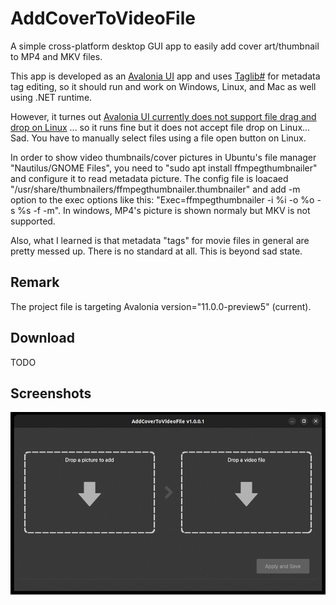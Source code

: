 # AddCoverToVideoFile
A simple cross-platform desktop GUI app to easily add cover art/thumbnail to MP4 and MKV files.  

This app is developed as an [Avalonia UI](https://avaloniaui.net/) app and uses [Taglib#](https://github.com/mono/taglib-sharp) for metadata tag editing, so it should run and work on Windows, Linux, and Mac as well using .NET runtime. 

However, it turnes out [Avalonia UI currently does not support file drag and drop on Linux](https://github.com/AvaloniaUI/Avalonia/issues/6085) ... so it runs fine but it does not accept file drop on Linux... Sad. You have to manually select files using a file open button on Linux.

In order to show video thumbnails/cover pictures in Ubuntu's file manager "Nautilus/GNOME Files", you need to "sudo apt install ffmpegthumbnailer" and configure it to read metadata picture. The config file is loacaed "/usr/share/thumbnailers/ffmpegthumbnailer.thumbnailer" and add -m option to the exec options like this: "Exec=ffmpegthumbnailer -i %i -o %o -s %s -f -m". In windows, MP4's picture is shown normaly but MKV is not supported. 

Also, what I learned is that metadata "tags" for movie files in general are pretty messed up. There is no standard at all. This is beyond sad state.  

## Remark
The project file is targeting Avalonia version="11.0.0-preview5" (current). 

## Download
TODO

## Screenshots

![AddCoverToVideoFile](https://github.com/torum/AddCoverToVideoFile/blob/main/files/screenshots/screenshots.jpg?raw=true)
